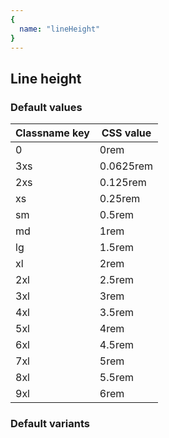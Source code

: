 ```yaml
---
{
  name: "lineHeight"
}
---
```


## Line height

### Default values
<!-- defaults.values.start -->
|Classname key|CSS value|
|-------------|---------|
|0            |0rem     |
|3xs          |0.0625rem|
|2xs          |0.125rem |
|xs           |0.25rem  |
|sm           |0.5rem   |
|md           |1rem     |
|lg           |1.5rem   |
|xl           |2rem     |
|2xl          |2.5rem   |
|3xl          |3rem     |
|4xl          |3.5rem   |
|5xl          |4rem     |
|6xl          |4.5rem   |
|7xl          |5rem     |
|8xl          |5.5rem   |
|9xl          |6rem     |

<!-- defaults.values.end -->


### Default variants
<!-- defaults.variants.start -->

<!-- defaults.variants.end -->
